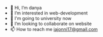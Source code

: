 - 👋 Hi, I’m danya
- 👀 I’m interested in web-development
- 🌱 I'm going to university now
- 💞️ I’m looking to collaborate on website
- 📫 How to reach me iajonni17@gmail.com

<!---
ddany132/ddany132 is a ✨ special ✨ repository because its `README.md` (this file) appears on your GitHub profile.
You can click the Preview link to take a look at your changes.
--->

